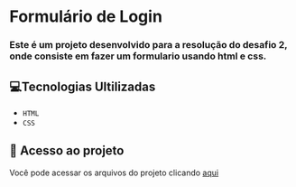 # Formulário de Login

### Este é um projeto desenvolvido para a resolução do desafio 2, onde consiste em fazer um formulario usando html e css.

## 💻Tecnologias Ultilizadas

- ``HTML``
- ``CSS``

## 📁 Acesso ao projeto

Você pode acessar os arquivos do projeto clicando [aqui](https://github.com/samleurn/login-form)
